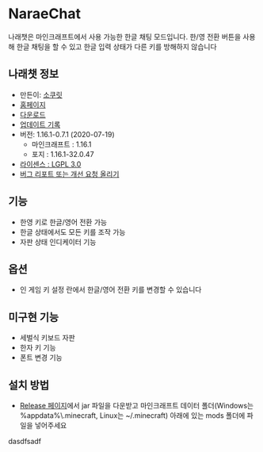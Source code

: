# NaraeChat
나래챗은 마인크래프트에서 사용 가능한 한글 채팅 모드입니다. 한/영 전환 버튼을 사용해 한글 채팅을 할 수 있고 한글 입력 상태가 다른 키를 방해하지 않습니다

## 나래챗 정보
* 만든이: [소쿠릿](https://twitter.com/sokcuri)
* [홈페이지](https://github.com/sokcuri/NaraeChat)
* [다운로드](https://github.com/sokcuri/NaraeChat/releases)
* [업데이트 기록](CHANGELOG.md)
* 버전: 1.16.1-0.7.1 (2020-07-19)
  * 마인크래프트 : 1.16.1
  * 포지 : 1.16.1-32.0.47
* [라이센스 : LGPL 3.0](LICENSE.txt)
* [버그 리포트 또는 개선 요청 올리기](https://github.com/sokcuri/NaraeChat/issues/new)

## 기능
* 한영 키로 한글/영어 전환 가능
* 한글 상태에서도 모든 키를 조작 가능
* 자판 상태 인디케이터 기능

## 옵션
* 인 게임 키 설정 란에서 한글/영어 전환 키를 변경할 수 있습니다

## 미구현 기능
* 세벌식 키보드 자판
* 한자 키 기능
* 폰트 변경 기능

## 설치 방법
* [Release 페이지](https://github.com/sokcuri/NaraeChat/releases)에서 jar 파일을 다운받고 마인크래프트 데이터 폴더(Windows는 %appdata%\\.minecraft, Linux는 ~/.minecraft) 아래에 있는 mods 폴더에 파일을 넣어주세요

dasdfsadf
